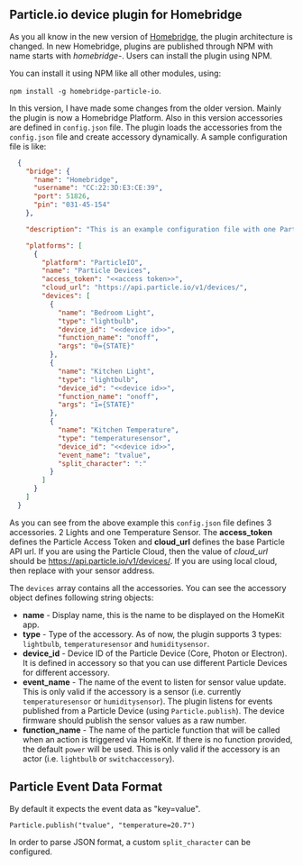 
**Particle.io device plugin for Homebridge**
-------------------------------------

As you all know in the new version of [Homebridge](https://github.com/nfarina/homebridge), the plugin architecture is changed. In new Homebridge, plugins are published through NPM with name starts with *homebridge-*. Users can install the plugin using NPM.

You can install it using NPM like all other modules, using:

`npm install -g homebridge-particle-io`.

In this version, I have made some changes from the older version. Mainly the plugin is now a Homebridge Platform. Also in this version accessories are defined in `config.json` file. The plugin loads the accessories from the `config.json` file and create accessory dynamically. A sample configuration file is like:

```JSON
  {
    "bridge": {
      "name": "Homebridge",
      "username": "CC:22:3D:E3:CE:39",
      "port": 51826,
      "pin": "031-45-154"
    },

    "description": "This is an example configuration file with one Particle platform and 3 accessories, two lights and a temperature sensor. You should replace the access token and device id placeholder with your access token and device id",

    "platforms": [
      {
        "platform": "ParticleIO",
        "name": "Particle Devices",
        "access_token": "<<access token>>",
        "cloud_url": "https://api.particle.io/v1/devices/",
        "devices": [
          {
            "name": "Bedroom Light",
            "type": "lightbulb",
            "device_id": "<<device id>>",
            "function_name": "onoff",
            "args": "0={STATE}"
          },
          {
            "name": "Kitchen Light",
            "type": "lightbulb",
            "device_id": "<<device id>>",
            "function_name": "onoff",
            "args": "1={STATE}"
          },
          {
            "name": "Kitchen Temperature",
            "type": "temperaturesensor",
            "device_id": "<<device id>>",
            "event_name": "tvalue",
            "split_character": ":"
          }
        ]
      }
    ]
  }
```

As you can see from the above example this `config.json` file defines 3 accessories. 2 Lights and one Temperature Sensor. The **access_token** defines the Particle Access Token and **cloud_url** defines the base Particle API url. If you are using the Particle Cloud, then the value of *cloud_url* should be https://api.particle.io/v1/devices/. If you are using local cloud, then replace with your sensor address.

The `devices` array contains all the accessories. You can see the accessory object defines following string objects:

 - **name** - Display name, this is the name to be displayed on the HomeKit app.
 - **type** - Type of the accessory. As of now, the plugin supports 3 types: `lightbulb`, `temperaturesensor` and `humiditysensor`.
 - **device_id** - Device ID of the Particle Device (Core, Photon or Electron). It is defined in accessory so that you can use different Particle Devices for different accessory.
 - **event_name** - The name of the event to listen for sensor value update. This is only valid if the accessory is a sensor (i.e. currently `temperaturesensor` or `humiditysensor`). The plugin listens for events published from a Particle Device (using `Particle.publish`). The device firmware should publish the sensor values as a raw number.
 - **function_name** - The name of the particle function that will be called when an action is triggered via HomeKit. If there is no function provided, the default `power` will be used. This is only valid if the accessory is an actor (i.e. `lightbulb` or `switchaccessory`).

**Particle Event Data Format**
-------------------------------------
By default it expects the event data as "key=value".
```
Particle.publish("tvalue", "temperature=20.7")
```
In order to parse JSON format, a custom `split_character` can be configured.
